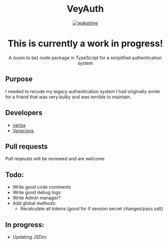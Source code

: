 <div align="center">

# VeyAuth

[![wakatime](https://wakatime.com/badge/user/0ccf7ed5-30a2-486d-8ea4-6b0ca58cd9c9/project/a7491882-9f08-4629-9011-5256d69e6a08.svg)](https://wakatime.com/badge/user/0ccf7ed5-30a2-486d-8ea4-6b0ca58cd9c9/project/a7491882-9f08-4629-9011-5256d69e6a08)

# This is currently a work in progress!
A (soon to be) node package in TypeScript for a simplified authentication system

</div>

## Purpose
I needed to recode my legacy authentication system I had originally wrote for a friend that was very bulky and was terrible to maintain.

## Developers
* [verlox](https://github.com/verlox)
* [Voracious](https://github.com/voraci0us)

## Pull requests
Pull reqeusts will be reviewed and are welcome

## Todo:
* Write good code comments
* Write good debug logs
* Write Admin manager?
* Add global methods:
  * Recalculate all tokens (good for if session secret changes/pass salt)

## In progress:
* Updating JSDoc